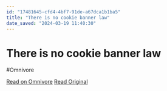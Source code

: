 ```yaml
---
id: "17481645-cfd4-4bf7-91de-a67dca1b1ba5"
title: "There is no cookie banner law"
date_saved: "2024-03-19 11:40:30"
---
```


# There is no cookie banner law
#Omnivore

[Read on Omnivore](https://omnivore.app/me/there-is-no-cookie-banner-law-18e56834fe8)
[Read Original](https://www.amazingcto.com/cookie-banners-are-not-needed/)

